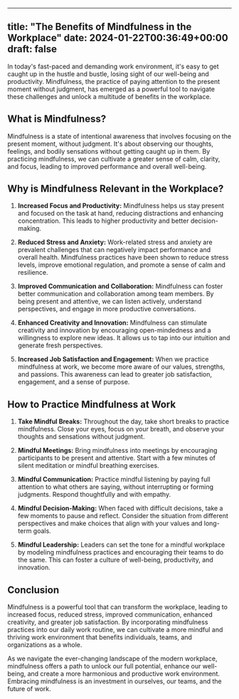 
---
title: "The Benefits of Mindfulness in the Workplace"
date: 2024-01-22T00:36:49+00:00
draft: false
---

In today's fast-paced and demanding work environment, it's easy to get caught up in the hustle and bustle, losing sight of our well-being and productivity. Mindfulness, the practice of paying attention to the present moment without judgment, has emerged as a powerful tool to navigate these challenges and unlock a multitude of benefits in the workplace.

## What is Mindfulness?

Mindfulness is a state of intentional awareness that involves focusing on the present moment, without judgment. It's about observing our thoughts, feelings, and bodily sensations without getting caught up in them. By practicing mindfulness, we can cultivate a greater sense of calm, clarity, and focus, leading to improved performance and overall well-being.

## Why is Mindfulness Relevant in the Workplace?

1. **Increased Focus and Productivity:** Mindfulness helps us stay present and focused on the task at hand, reducing distractions and enhancing concentration. This leads to higher productivity and better decision-making.

2. **Reduced Stress and Anxiety:** Work-related stress and anxiety are prevalent challenges that can negatively impact performance and overall health. Mindfulness practices have been shown to reduce stress levels, improve emotional regulation, and promote a sense of calm and resilience.

3. **Improved Communication and Collaboration:** Mindfulness can foster better communication and collaboration among team members. By being present and attentive, we can listen actively, understand perspectives, and engage in more productive conversations.

4. **Enhanced Creativity and Innovation:** Mindfulness can stimulate creativity and innovation by encouraging open-mindedness and a willingness to explore new ideas. It allows us to tap into our intuition and generate fresh perspectives.

5. **Increased Job Satisfaction and Engagement:** When we practice mindfulness at work, we become more aware of our values, strengths, and passions. This awareness can lead to greater job satisfaction, engagement, and a sense of purpose.

## How to Practice Mindfulness at Work

1. **Take Mindful Breaks:** Throughout the day, take short breaks to practice mindfulness. Close your eyes, focus on your breath, and observe your thoughts and sensations without judgment.

2. **Mindful Meetings:** Bring mindfulness into meetings by encouraging participants to be present and attentive. Start with a few minutes of silent meditation or mindful breathing exercises.

3. **Mindful Communication:** Practice mindful listening by paying full attention to what others are saying, without interrupting or forming judgments. Respond thoughtfully and with empathy.

4. **Mindful Decision-Making:** When faced with difficult decisions, take a few moments to pause and reflect. Consider the situation from different perspectives and make choices that align with your values and long-term goals.

5. **Mindful Leadership:** Leaders can set the tone for a mindful workplace by modeling mindfulness practices and encouraging their teams to do the same. This can foster a culture of well-being, productivity, and innovation.

## Conclusion

Mindfulness is a powerful tool that can transform the workplace, leading to increased focus, reduced stress, improved communication, enhanced creativity, and greater job satisfaction. By incorporating mindfulness practices into our daily work routine, we can cultivate a more mindful and thriving work environment that benefits individuals, teams, and organizations as a whole.

As we navigate the ever-changing landscape of the modern workplace, mindfulness offers a path to unlock our full potential, enhance our well-being, and create a more harmonious and productive work environment. Embracing mindfulness is an investment in ourselves, our teams, and the future of work.